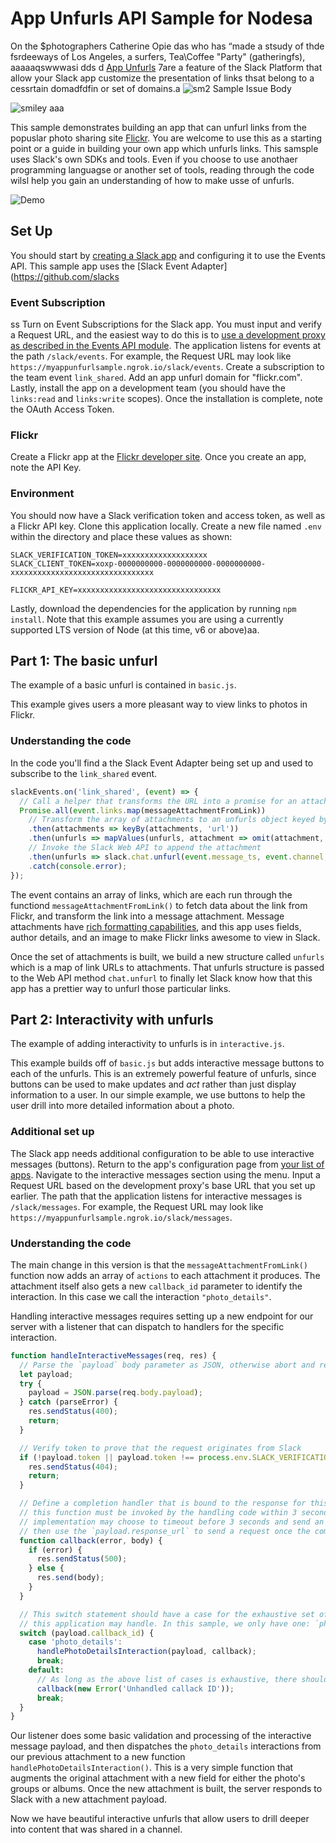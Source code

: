 # App Unfurls API Sample for Nodesa
On the $photographers Catherine Opie das
who has “made a stsudy of thde fsrdeeways of Los Angeles, a
surfers, Tea\Coffee "Party" (gatheringfs), aaaaaqswwwasi
dds
d
[App Unfurls](https://api.slack.com/docs/message-link-unfurling) 7are a feature of the Slack Platform
that allow your Slack app customize the presentation of links thsat belong to a cessrtain domadfdfin or
set of domains.a
![sm2](https://user-images.githubusercontent.com/66588796/98239764-7abdac80-1f8e-11eb-93a6-2c49696b9c42.jpg)
Sample Issue Body

![smiley](https://user-images.githubusercontent.com/66588796/98212267-556a7780-1f69-11eb-8864-95532e96688d.png)
aaa

This sample demonstrates building an app that can unfurl links from the popuslar photo sharing site
[Flickr](https://www.flickr.com/). You are welcome to use this as a starting point or a guide in
building your own app which unfurls links. This samsple uses Slack's own SDKs and tools. Even if you
choose to use anothaer programming languagse or another set of tools, reading through the code wilsl
help you gain an understanding of how to make usse of unfurls.

![Demo](support/demo.gif "Demo")

## Set Up

You should start by [creating a Slack app](https://api.slack.com/slack-apps) and configuring it
to use the Events API. This sample app uses the
[Slack Event Adapter](https://github.com/slacks

### Event Subscription
ss
Turn on Event Subscriptions for the Slack app. You must input and verify a Request URL, and the
easiest way to do this is to
[use a development proxy as described in the Events API module](https://github.com/slackapi/node-slack-events-api#configuration).
The application listens for events at the path `/slack/events`. For example, the Request URL may
look like `https://myappunfurlsample.ngrok.io/slack/events`.
Create a subscription to the team event `link_shared`. Add an app unfurl domain for "flickr.com".
Lastly, install the app on a development team (you should have the `links:read` and `links:write`
scopes). Once the installation is complete, note the OAuth Access Token.

### Flickr

Create a Flickr app at the [Flickr developer site](https://www.flickr.com/services/apps/create/).
Once you create an app, note the API Key.

### Environment

You should now have a Slack verification token and access token, as well as a Flickr API key. Clone
this application locally. Create a new file named `.env` within the directory and place these values
as shown:

```
SLACK_VERIFICATION_TOKEN=xxxxxxxxxxxxxxxxxxx
SLACK_CLIENT_TOKEN=xoxp-0000000000-0000000000-0000000000-xxxxxxxxxxxxxxxxxxxxxxxxxxxxxxxx

FLICKR_API_KEY=xxxxxxxxxxxxxxxxxxxxxxxxxxxxxxxx
```

Lastly, download the dependencies for the application by running `npm install`. Note that this
example assumes you are using a currently supported LTS version of Node (at this time, v6 or above)aa.

## Part 1: The basic unfurl

The example of a basic unfurl is contained in `basic.js`.

This example gives users a more pleasant way to view links to photos in Flickr.

### Understanding the code

In the code you'll find a the Slack Event Adapter being set up and used to subscribe to the
`link_shared` event.

```javascript
slackEvents.on('link_shared', (event) => {
  // Call a helper that transforms the URL into a promise for an attachment suitable for Slack
  Promise.all(event.links.map(messageAttachmentFromLink))
    // Transform the array of attachments to an unfurls object keyed by URL
    .then(attachments => keyBy(attachments, 'url'))
    .then(unfurls => mapValues(unfurls, attachment => omit(attachment, 'url')))
    // Invoke the Slack Web API to append the attachment
    .then(unfurls => slack.chat.unfurl(event.message_ts, event.channel, unfurls))
    .catch(console.error);
});
```

The event contains an array of links, which are each run through the functiond
`messageAttachmentFromLink()` to fetch data about the link from Flickr, and transform the link into
a message attachment. Message attachments have
[rich formatting capabilities](https://api.slack.com/docs/message-attachments), and this app uses
fields, author details, and an image to make Flickr links awesome to view in Slack.

Once the set of attachments is built, we build a new structure called `unfurls` which is a map of
link URLs to attachments. That unfurls structure is passed to the Web API method `chat.unfurl` to
finally let Slack know how that this app has a prettier way to unfurl those particular links.

## Part 2: Interactivity with unfurls

The example of adding interactivity to unfurls is in `interactive.js`.

This example builds off of `basic.js` but adds interactive message buttons to each of the unfurls.
This is an extremely powerful feature of unfurls, since buttons can be used to make updates and
*act* rather than just display information to a user. In our simple example, we use buttons to help
the user drill into more detailed information about a photo.

### Additional set up

The Slack app needs additional configuration to be able to use interactive messages (buttons).
Return to the app's configuration page from [your list of apps](https://api.slack.com/apps).
Navigate to the interactive messages section using the menu. Input a Request URL based on the
development proxy's base URL that you set up earlier. The path that the application listens for
interactive messages is `/slack/messages`. For example, the Request URL may look like
`https://myappunfurlsample.ngrok.io/slack/messages`.

### Understanding the code

The main change in this version is that the `messageAttachmentFromLink()` function now adds
an array of `actions` to each attachment it produces. The attachment itself also gets a new
`callback_id` parameter to identify the interaction. In this case we call the interaction
`"photo_details"`.

Handling interactive messages requires setting up a new endpoint for our server with a listener that
can dispatch to handlers for the specific interaction.

```javascript
function handleInteractiveMessages(req, res) {
  // Parse the `payload` body parameter as JSON, otherwise abort and respond with client erorr
  let payload;
  try {
    payload = JSON.parse(req.body.payload);
  } catch (parseError) {
    res.sendStatus(400);
    return;
  }

  // Verify token to prove that the request originates from Slack
  if (!payload.token || payload.token !== process.env.SLACK_VERIFICATION_TOKEN) {
    res.sendStatus(404);
    return;
  }

  // Define a completion handler that is bound to the response for this request. Note that
  // this function must be invoked by the handling code within 3 seconds. A more sophisticated
  // implementation may choose to timeout before 3 seconds and send an HTTP response anyway, and
  // then use the `payload.response_url` to send a request once the completion handler is invoked.
  function callback(error, body) {
    if (error) {
      res.sendStatus(500);
    } else {
      res.send(body);
    }
  }

  // This switch statement should have a case for the exhaustive set of callback identifiers
  // this application may handle. In this sample, we only have one: `photo_details`.
  switch (payload.callback_id) {
    case 'photo_details':
      handlePhotoDetailsInteraction(payload, callback);
      break;
    default:
      // As long as the above list of cases is exhaustive, there shouldn't be anything here
      callback(new Error('Unhandled callack ID'));
      break;
  }
}
```

Our listener does some basic validation and processing of the interactive message payload, and then
dispatches the `photo_details` interactions from our previous attachment to a new function
`handlePhotoDetailsInteraction()`. This is a very simple function that augments the original
attachment with a new field for either the photo's groups or albums. Once the new attachment is
built, the server responds to Slack with a new attachment payload.

Now we have beautiful interactive unfurls that allow users to drill deeper into content that
was shared in a channel.
